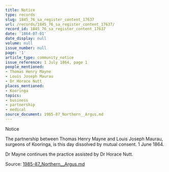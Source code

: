```yaml
---
title: Notice
type: records
slug: 1845_76_sa_register_content_17637
url: /records/1845_76_sa_register_content_17637/
record_id: 1845_76_sa_register_content_17637
date: '1864-07-01'
date_display: null
volume: null
issue_number: null
page: '1'
article_type: community_notice
issue_reference: 1 July 1864, page 1
people_mentioned:
- Thomas Henry Mayne
- Louis Joseph Maurau
- Dr Horace Nutt
places_mentioned:
- Kooringa
topics:
- business
- partnership
- medical
source_document: 1985-87_Northern__Argus.md
---
```


Notice

The partnership between Thomas Henry Mayne and Louis Joseph Maurau, surgeons of Kooringa, is this day dissolved by mutual consent.  1 June 1864.

Dr Mayne continues the practice assisted by Dr Horace Nutt.

Source: [1985-87_Northern__Argus.md](/downloads/markdown/1985-87_Northern__Argus.md)
